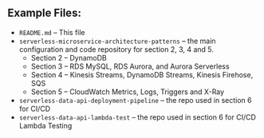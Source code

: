 ## Example Files:

* `README.md` – This file
* `serverless-microservice-architecture-patterns` – the main configuration and code repository for section 2, 3, 4 and 5.
    * Section 2 – DynamoDB
    * Section 3 – RDS MySQL, RDS Aurora, and Aurora Serverless
    * Section 4 – Kinesis Streams, DynamoDB Streams, Kinesis Firehose, SQS 
    * Section 5 – CloudWatch Metrics, Logs, Triggers and X-Ray
* `serverless-data-api-deployment-pipeline` – the repo used in section 6 for CI/CD
* `serverless-data-api-lambda-test` – the repo used in section 6 for CI/CD Lambda Testing
